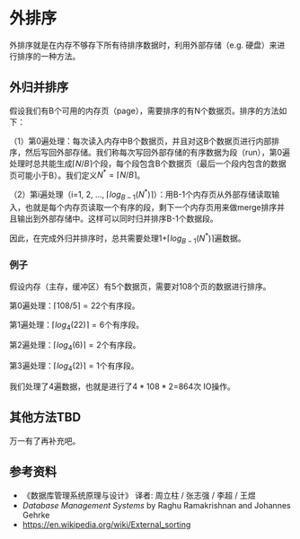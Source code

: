 # 外排序

外排序就是在内存不够存下所有待排序数据时，利用外部存储（e.g. 硬盘）来进行排序的一种方法。

## 外归并排序

假设我们有B个可用的内存页（page），需要排序的有N个数据页。排序的方法如下：

（1）第0遍处理：每次读入内存中B个数据页，并且对这B个数据页进行内部排序，然后写回外部存储。我们称每次写回外部存储的有序数据为段（run），第0遍处理时总共能生成$\left\lceil N/B\right\rceil​$个段，每个段包含B个数据页（最后一个段内包含的数据页可能小于B）。我们定义$N^* = \left\lceil N/B\right\rceil​$。

（2）第i遍处理（i=1, 2, ..., $\left\lceil log_{B-1}(N^*)\right\rceil ​$）：用B-1个内存页从外部存储读取输入，也就是每个内存页读取一个有序的段，剩下一个内存页用来做merge排序并且输出到外部存储中。这样可以同时归并排序B-1个数据段。

因此，在完成外归并排序时，总共需要处理1+$\left\lceil log_{B-1}(N^*)\right\rceil ​$遍数据。

### 例子

假设内存（主存，缓冲区）有5个数据页，需要对108个页的数据进行排序。

第0遍处理：$\left\lceil 108/5\right\rceil=22​$个有序段。

第1遍处理：$\left\lceil  log_{4}(22)\right\rceil=6$个有序段。

第2遍处理：$\left\lceil  log_{4}(6)\right\rceil=2$个有序段。

第3遍处理：$\left\lceil  log_{4}(2)\right\rceil=1$个有序段。

我们处理了4遍数据，也就是进行了$4*108*2$=864次 IO操作。

## 其他方法TBD

万一有了再补充吧。

## 参考资料

- 《数据库管理系统原理与设计》 译者: 周立柱 / 张志强 / 李超 / 王煜
- *Database Management Systems*  by Raghu Ramakrishnan and Johannes Gehrke
- https://en.wikipedia.org/wiki/External_sorting